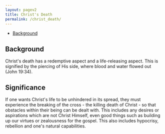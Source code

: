 ```yaml
---
layout: pagev2
title: Christ's Death
permalink: /christ_death/
---
```

- [Background](#background)

## Background

Christ's death has a redemptive aspect and a life-releasing aspect. This is signified by the piercing of His side, where blood and water flowed out (John 19:34).

## Significance

If one wants Christ's life to be unhindered in its spread, they must experience the breaking of the cross - the killing death of Christ - so that obstacles within their being can be dealt with. This includes any desires or aspirations which are not Christ Himself, even good things such as building up our virtues or zealousness for the gospel. This also includes hypocrisy, rebellion and one's natural capabilities.

